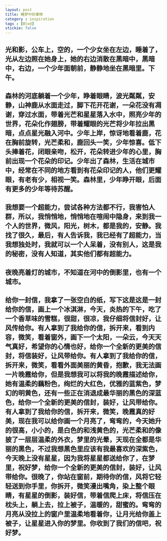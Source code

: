 ```yaml
---
layout: post
title: 睡梦中的事物
category : inspiration
tags : [Blod]
stickie: false
---
```


## 光和影，公车上，空的，一个少女坐在左边，睡着了，光从左边照在她身上，她的右边消散在黑暗中，黑暗中，右边，一个少年面朝前，静静地坐在黑暗里。下午。

## 森林的河底躺着一个少年，睁着眼睛，波光粼粼，安静，山神鹿从水面走过，脚下花开花谢，一朵花没有凋谢，穿过水面，带着光芒和星星落入水中，照亮少年的世界，花朵化作翅膀，带着耀眼的光芒将少年拉出黑暗，点点星光融入河中。少年上岸，惊讶地看着鹿，花在胸前旋转，光芒柔和，鹿回头一笑，少年惊喜。低下头捧着花，闭眼亲吻，松开，花朵转进少年的心里，胸前出现一个花朵的印记。少年出了森林，生活在城市中，经常在不同的地方看到有花朵印记的人，他们更耀眼，有老有少，相视一笑。森林里，少年睁开眼，后面有更多的少年等待苏醒。

## 我想要一个超能力，尝试各种方法都不行，我害怕人群，所以，我悄悄地，悄悄地在喧闹中隐身，来到我一个人的世界，微风，阳光，树木，都是我的，安静。我找了很久，最后，有人告诉我，我已经有了超能力，当我想独处时，我就可以一个人呆着，没有别人，这是我的秘密，没有人知道，其实他们都有超能力。

## 夜晚亮着灯的城市，不知道在河中的倒影里，也有一个城市。

## 给你一封信，我拿了一张空白的纸，写下这是这是一封给你的信，画上一个冰淇淋，今天，炎热的下午，吃了一个香草味的雪糕，很甜，很凉，我仔细将信封好，让风传给你。有人拿到了我给你的信，拆开来，看到内容，微笑，看着窗外，画下一个太阳，一朵云，今天天气真好，希望你的心情也好，给你一个全新的更美的信封，将信装好，让风带给你。有人拿到了我给你的信，拆开来，微笑，看看外面美丽的黄昏，抱歉，我无法画一片晚霞给你，但是我想我可以将我的晚霞描述给你，她有温柔的藕粉色，绚烂的大红色，优雅的蓝紫色，梦幻的明黄色，还有一些正在消退成最华丽的黑色的深蓝色，给你一个全新的更美的信封，装好，让风带给你。有人拿到了我给你的信，拆开来，微笑，晚霞真的好美，现在我可以给你画一个月亮了，弯弯的，今天她升的很高，小小的，是白色的和浅黄色的，光芒柔和的像披了一层层温柔的外衣，梦里的光晕，天现在全都是华丽的黑色，不过我想黑色里应该有我最喜欢的深紫色，今天晚上没有星星，因为我将星星都送给你了，在梦里，祝好梦，给你一个全新的更美的信封，装好，让风带给你。很晚了，你站在窗前，期待你的信，风将它轻轻送到你手里，你拆开，微笑漫出嘴角，染上整个眼睛，有星星的倒影，装好信，带着信爬上床，将信压在枕头上，躺上去，拉上被子，温暖的，甜蜜的。弯弯的月亮从没拉上的窗户里温柔地看着你，让月光给你盖上被子，让星星进入你的梦里。你收到了我们的信吧，祝好梦。
